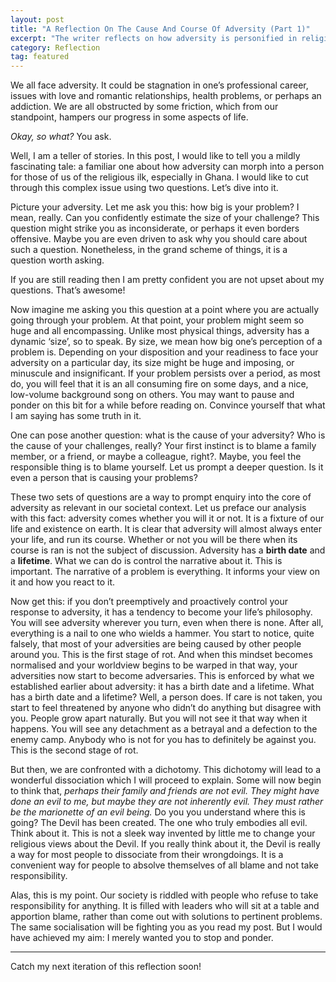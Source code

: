 ```yaml
---
layout: post
title: "A Reflection On The Cause And Course Of Adversity (Part 1)"
excerpt: "The writer reflects on how adversity is personified in religious societies."
category: Reflection
tag: featured
---
```


We all face adversity. It could be stagnation in one’s professional career, issues with love and romantic relationships, health problems, or perhaps an addiction. We are all obstructed by some friction, which from our standpoint, hampers our progress in some aspects of life. 

_Okay, so what?_ You ask. 

Well, I am a teller of stories. In this post, I would like to tell you a mildly fascinating tale: a familiar one about how adversity can morph into a person for those of us of the religious ilk, especially in Ghana. I would like to cut through this complex issue using two questions. Let’s dive into it.

Picture your adversity. Let me ask you this: how big is your problem? I mean, really. Can you confidently estimate the size of your challenge? This question might strike you as inconsiderate, or perhaps it even borders offensive. Maybe you are even driven to ask why you should care about such a question. Nonetheless, in the grand scheme of things, it is a question worth asking.

If you are still reading then I am pretty confident you are not upset about my questions. That’s awesome!

Now imagine me asking you this question at a point where you are actually going through your problem. At that point, your problem might seem so huge and all encompassing. Unlike most physical things, adversity has a dynamic ‘size’, so to speak. By size, we mean how big one’s perception of a problem is. Depending on your disposition and your readiness to face your adversity on a particular day, its size might be huge and imposing, or minuscule and insignificant. If your problem persists over a period, as most do, you will feel that it is an all consuming fire on some days, and a nice, low-volume background song on others. You may want to pause and ponder on this bit for a while before reading on. Convince yourself that what I am saying has some truth in it. 

One can pose another question: what is the cause of your adversity? Who is the cause of your challenges, really? Your first instinct is to blame a family member, or a friend, or maybe a colleague, right?. Maybe, you feel the responsible thing is to blame yourself. Let us prompt a deeper question. Is it even a person that is causing your problems?

These two sets of questions are a way to prompt enquiry into the core of adversity as relevant in our societal context. Let us preface our analysis with this fact: adversity comes whether you will it or not. It is a fixture of our life and existence on earth. It is clear that adversity will almost always enter your life, and run its course. Whether or not you will be there when its course is ran is not the subject of discussion. Adversity has a **birth date** and a **lifetime**. What we can do is control the narrative about it. This is important. The narrative of a problem is everything. It informs your view on it and how you react to it.

Now get this: if you don’t preemptively and proactively control your response to adversity, it has a tendency to become your life’s philosophy. You will see adversity wherever you turn, even when there is none. After all, everything is a nail to one who wields a hammer. You start to notice, quite falsely, that most of your adversities are being caused by other people around you. This is the first stage of rot. And when this mindset becomes normalised and your worldview begins to be warped in that way, your adversities now start to become adversaries. This is enforced by what we established earlier about adversity: it has a birth date and a lifetime. What has a birth date and a lifetime? Well, a person does. If care is not taken, you start to feel threatened by anyone who didn’t do anything but disagree with you. People grow apart naturally. But you will not see it that way when it happens. You will see any detachment as a betrayal and a defection to the enemy camp. Anybody who is not for you has to definitely be against you. This is the second stage of rot. 

But then, we are confronted with a dichotomy. This dichotomy will lead to a wonderful dissociation which I will proceed to explain. Some will now begin to think that, _perhaps their family and friends are not evil. They might have done an evil to me, but maybe they are not inherently evil. They must rather be the marionette of an evil being._ Do you you understand where this is going? The Devil has been created. The one who truly embodies all evil. Think about it. This is not a sleek way invented by little me to change your religious views about the Devil. If you really think about it, the Devil is really a way for most people to dissociate from their wrongdoings. It is a convenient way for people to absolve themselves of all blame and not take responsibility. 

Alas, this is my point. Our society is riddled with people who refuse to take responsibility for anything. It is filled with leaders who will sit at a table and apportion blame, rather than  come out with solutions to pertinent problems. The same socialisation will be fighting you as you read my post. But I would have achieved my aim: I merely wanted you to stop and ponder.

---

Catch my next iteration of this reflection soon!
